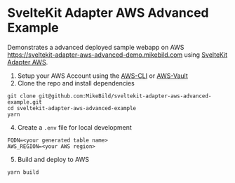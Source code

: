 # SvelteKit Adapter AWS Advanced Example

Demonstrates a advanced deployed sample webapp on AWS https://sveltekit-adapter-aws-advanced-demo.mikebild.com using [SvelteKit Adapter AWS](https://github.com/MikeBild/sveltekit-adapter-aws).

1. Setup your AWS Account using the [AWS-CLI](https://github.com/aws/aws-cli) or [AWS-Vault](https://github.com/99designs/aws-vault)
2. Clone the repo and install dependencies
```
git clone git@github.com:MikeBild/sveltekit-adapter-aws-advanced-example.git
cd sveltekit-adapter-aws-advanced-example
yarn
```
4. Create a `.env` file for local development
```
FQDN=<your generated table name>
AWS_REGION=<your AWS region>
```
5. Build and deploy to AWS
```
yarn build
```

